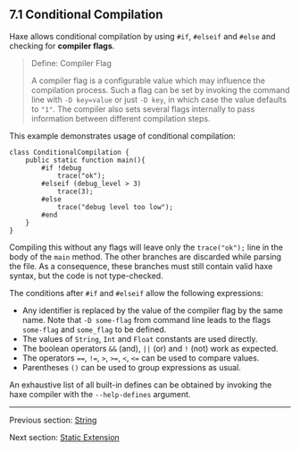 ## 7.1 Conditional Compilation

Haxe allows conditional compilation by using `#if`, `#elseif` and `#else` and checking for **compiler flags**.

> Define: Compiler Flag
>
> A compiler flag is a configurable value which may influence the compilation process. Such a flag can be set by invoking the command line with `-D key=value` or just `-D key`, in which case the value defaults to `"1"`. The compiler also sets several flags internally to pass information between different compilation steps.


This example demonstrates usage of conditional compilation:

```
class ConditionalCompilation {
	public static function main(){
		#if !debug
			trace("ok");
		#elseif (debug_level > 3)
			trace(3);
		#else
			trace("debug level too low");
		#end
	}
}
```
Compiling this without any flags will leave only the `trace("ok");` line in the body of the `main` method. The other branches are discarded while parsing the file. As a consequence, these branches must still contain valid haxe syntax, but the code is not type-checked.

The conditions after `#if` and `#elseif` allow the following expressions:



* Any identifier is replaced by the value of the compiler flag by the same name. Note that `-D some-flag` from command line leads to the flags `some-flag` and `some_flag` to be defined.
* The values of `String`, `Int` and `Float` constants are used directly.
* The boolean operators `&&` (and), `||` (or) and `!` (not) work as expected.
* The operators `==`, `!=`, `>`, `>=`, `<`, `<=` can be used to compare values.
* Parentheses `()` can be used to group expressions as usual.


An exhaustive list of all built-in defines can be obtained by invoking the haxe compiler with the `--help-defines` argument.

---

Previous section: [String](https://github.com/Simn/HaxeManual/tree/master/md/manual/6.1-String.md)

Next section: [Static Extension](https://github.com/Simn/HaxeManual/tree/master/md/manual/7.2-Static_Extension.md)